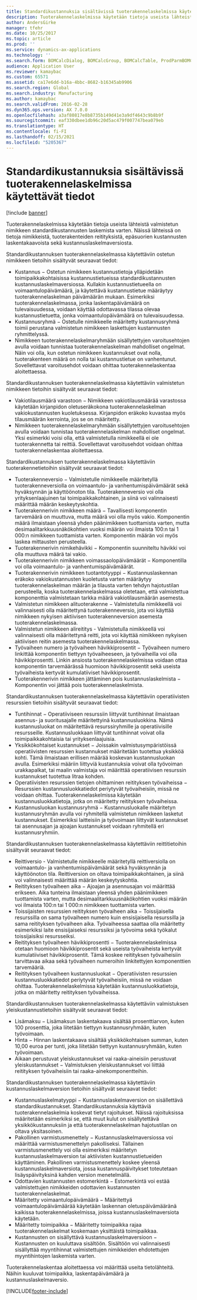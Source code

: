 ```yaml
---
title: Standardikustannuksia sisältävissä tuoterakennelaskelmissa käytettävät tiedot
description: Tuoterakennelaskelmissa käytetään tietoja useista lähteistä valmistetun nimikkeen standardikustannusten laskemista varten. Näissä lähteissä on tietoja nimikkeistä, tuoterakenteiden reitityksistä, epäsuorien kustannusten laskentakaavoista sekä kustannuslaskelmaversiosta.
author: AndersGirke
manager: tfehr
ms.date: 10/25/2017
ms.topic: article
ms.prod: ''
ms.service: dynamics-ax-applications
ms.technology: ''
ms.search.form: BOMCalcDialog, BOMCalcGroup, BOMCalcTable, ProdParmBOMCalc
audience: Application User
ms.reviewer: kamaybac
ms.custom: 65571
ms.assetid: ca17e6dd-b16a-4bbc-8682-b16345ab9906
ms.search.region: Global
ms.search.industry: Manufacturing
ms.author: kamaybac
ms.search.validFrom: 2016-02-28
ms.dyn365.ops.version: AX 7.0.0
ms.openlocfilehash: a3af80817e8b8735b149d41e3a9df4643c9b8b9f
ms.sourcegitcommit: eaf330dbee1db96c20d5ac479f007747bea079eb
ms.translationtype: HT
ms.contentlocale: fi-FI
ms.lasthandoff: 02/15/2021
ms.locfileid: "5205367"
---
```

# <a name="information-used-in-bom-calculations-with-standard-costs"></a>Standardikustannuksia sisältävissä tuoterakennelaskelmissa käytettävät tiedot

[!include [banner](../includes/banner.md)]

Tuoterakennelaskelmissa käytetään tietoja useista lähteistä valmistetun nimikkeen standardikustannusten laskemista varten. Näissä lähteissä on tietoja nimikkeistä, tuoterakenteiden reitityksistä, epäsuorien kustannusten laskentakaavoista sekä kustannuslaskelmaversiosta.

Standardikustannuksen tuoterakennelaskelmassa käytettäviin ostetun nimikkeen tietoihin sisältyvät seuraavat tiedot:
-   Kustannus − Ostetun nimikkeen kustannustietoja ylläpidetään toimipaikkakohtaisissa kustannustietueissa standardikustannusten kustannuslaskelmaversiossa. Kullakin kustannustietueella on voimaantulopäivämäärä, ja käytettävä kustannustietue määräytyy tuoterakennelaskelman päivämäärän mukaan. Esimerkiksi tuoterakennelaskelmassa, jonka laskentapäivämäärä on tulevaisuudessa, voidaan käyttää odottavassa tilassa olevaa kustannustietuetta, jonka voimaantulopäivämäärä on tulevaisuudessa.
-   Kustannusryhmä − Ostetulle nimikkeelle määritetty kustannusryhmä toimii perustana valmistetun nimikkeen laskettujen kustannusten ryhmittelyssä.
-   Nimikkeen tuoterakennelaskelmaryhmään sisällytettyjen varoitusehtojen avulla voidaan tunnistaa tuoterakennelaskelman mahdolliset ongelmat. Näin voi olla, kun ostetun nimikkeen kustannukset ovat nolla, tuoterakenteen määrä on nolla tai kustannustietue on vanhentunut. Sovellettavat varoitusehdot voidaan ohittaa tuoterakennelaskentaa aloitettaessa.

Standardikustannuksen tuoterakennelaskelmassa käytettäviin valmistetun nimikkeen tietoihin sisältyvät seuraavat tiedot:
-   Vakiotilausmäärä varastoon − Nimikkeen vakiotilausmäärää varastossa käytetään kirjanpidon oletuseräkokona tuoterakennelaskelman vakiokustannusten kuoletuksessa. Kirjanpidon eräkoko kuvastaa myös tilausmäärän kerrointa, jos se on määritetty.
-   Nimikkeen tuoterakennelaskelmaryhmään sisällytettyjen varoitusehtojen avulla voidaan tunnistaa tuoterakennelaskelman mahdolliset ongelmat. Yksi esimerkki voisi olla, että valmistetulla nimikkeellä ei ole tuoterakennetta tai reittiä. Sovellettavat varoitusehdot voidaan ohittaa tuoterakennelaskentaa aloitettaessa.

Standardikustannuksen tuoterakennelaskelmassa käytettäviin tuoterakennetietoihin sisältyvät seuraavat tiedot:
-   Tuoterakenneversio − Valmistetulle nimikkeelle määritetyllä tuoterakenneversiolla on voimaantulo- ja vanhentumispäivämäärät sekä hyväksynnän ja käyttöönoton tila. Tuoterakenneversio voi olla yrityksenlaajuinen tai toimipaikkakohtainen, ja siinä voi valinnaisesti määrittää määrän keskeytyskohtia.
-   Tuoterakennerivin nimikkeen määrä − Tavallisesti komponentin tarvemäärä on muuttuva, mutta määrä voi olla myös vakio. Komponentin määrä ilmaistaan yleensä yhden päänimikkeen tuottamista varten, mutta desimaalitarkkuusnäkökohtien vuoksi määrän voi ilmaista 100:n tai 1 000:n nimikkeen tuottamista varten. Komponentin määrän voi myös laskea mittausten perusteella.
-   Tuoterakennerivin nimikehävikki − Komponentin suunniteltu hävikki voi olla muuttuva määrä tai vakio.
-   Tuoterakennerivin nimikkeen voimassaolopäivämäärät − Komponentilla voi olla voimaantulo- ja vanhentumispäivämäärät.
-   Tuoterakennerivin nimikkeen tuotantotyyppi − Kustannuslaskennan eräkoko vakiokustannusten kuoletusta varten määräytyy tuoterakennelaskelman määrän ja tilausta varten tehdyn hajotustilan perusteella, koska tuoterakennelaskelmassa oletetaan, että valmistettua komponenttia valmistetaan tarkka määrä vakiotilausmäärän asemesta.
-   Valmistetun nimikkeen alituoterakenne − Valmistetulla nimikkeellä voi valinnaisesti olla määritettynä tuoterakenneversio, jota voi käyttää nimikkeen nykyisen aktiivisen tuoterakenneversion asemesta tuoterakennelaskelmassa.
-   Valmistetun nimikkeen alireititys - Valmistetulla nimikkeellä voi valinnaisesti olla määritettynä reitti, jota voi käyttää nimikkeen nykyisen aktiivisen reitin asemesta tuoterakennelaskelmassa.
-   Työvaiheen numero ja työvaiheen hävikkiprosentit − Työvaiheen numero linkittää komponentin tiettyyn työvaiheeseen, ja työvaiheilla voi olla hävikkiprosentti. Linkin ansiosta tuoterakennelaskelmissa voidaan ottaa komponentin tarvemäärässä huomioon hävikkiprosentit sekä useista työvaiheista kertyvät kumulatiiviset hävikkiprosentit.
-   Tuoterakennerivin nimikkeen jättäminen pois kustannuslaskelmista − Komponentin voi jättää pois tuoterakennelaskelmista.

Standardikustannuksen tuoterakennelaskelmassa käytettäviin operatiivisten resurssien tietoihin sisältyvät seuraavat tiedot:
-   Tuntihinnat − Operatiiviseen resurssiin liittyvät tuntihinnat ilmaistaan asennus- ja suoritusajalle määritettyinä kustannusluokkina. Nämä kustannusluokat on määritettävä resurssiryhmille ja operatiivisille resursseille. Kustannusluokkaan liittyvät tuntihinnat voivat olla toimipaikkakohtaisia tai yrityksenlaajuisia.
-   Yksikkökohtaiset kustannukset − Joissakin valmistusympäristöissä operatiivisten resurssien kustannukset määritetään tuotettua yksikköä kohti. Tämä ilmaistaan erillisen määrää koskevan kustannusluokan avulla. Esimerkiksi määriin liittyviä kustannuksia voivat olla työvoiman urakkapalkat, tai maalin valmistaja voi määrittää operatiivisen resurssin kustannukset tuotettua litraa kohden.
-   Operatiivisten resurssien tietojen ohittaminen reitityksen työvaiheissa − Resurssien kustannusluokkatiedot periytyvät työvaiheisiin, missä ne voidaan ohittaa. Tuoterakennelaskelmissa käytetään kustannusluokkatietoja, jotka on määritetty reitityksen työvaiheissa.
-   Kustannusluokan kustannusryhmä − Kustannusluokalle määritetyn kustannusryhmän avulla voi ryhmitellä valmistetun nimikkeen lasketut kustannukset. Esimerkiksi laitteisiin ja työvoimaan liittyvät kustannukset tai asennusajan ja ajoajan kustannukset voidaan ryhmitellä eri kustannusryhmiin.

Standardikustannuksen tuoterakennelaskelmassa käytettäviin reittitietoihin sisältyvät seuraavat tiedot:
-   Reittiversio - Valmistetulle nimikkeelle määritetyllä reittiversiolla on voimaantulo- ja vanhentumispäivämäärät sekä hyväksynnän ja käyttöönoton tila. Reittiversion on oltava toimipaikkakohtainen, ja siinä voi valinnaisesti määrittää määrän keskeytyskohtia.
-   Reitityksen työvaiheen aika − Ajoajan ja asennusajan voi määrittää erikseen. Aika tunteina ilmaistaan yleensä yhden päänimikkeen tuottamista varten, mutta desimaalitarkkuusnäkökohtien vuoksi määrän voi ilmaista 100:n tai 1 000:n nimikkeen tuottamista varten.
-   Toissijaisten resurssien reitityksen työvaiheen aika − Toissijaisella resurssilla on sama työvaiheen numero kuin ensisijaisella resurssilla ja sama reitityksen työvaiheen aika. Työvaiheessa saattaa olla määritetty esimerkiksi laite ensisijaiseksi resurssiksi ja työvoima sekä työkalut toissijaisiksi resursseiksi.
-   Reitityksen työvaiheen hävikkiprosentti − Tuoterakennelaskelmissa otetaan huomioon hävikkiprosentit sekä useista työvaiheista kertyvät kumulatiiviset hävikkiprosentit. Tämä koskee reitityksen työvaiheisiin tarvittavaa aikaa sekä työvaiheen numeroihin linkitettyjen komponenttien tarvemääriä.
-   Reitityksen työvaiheen kustannusluokat − Operatiivisten resurssien kustannusluokkatiedot periytyvät työvaiheisiin, missä ne voidaan ohittaa. Tuoterakennelaskelmissa käytetään kustannusluokkatietoja, jotka on määritetty reitityksen työvaiheissa.

Standardikustannuksen tuoterakennelaskelmassa käytettäviin valmistuksen yleiskustannustietoihin sisältyvät seuraavat tiedot:
-   Lisämaksu − Lisämaksun laskentakaava sisältää prosenttiarvon, kuten 100 prosenttia, joka liitetään tiettyyn kustannusryhmään, kuten työvoimaan.
-   Hinta − Hinnan laskentakaava sisältää yksikkökohtaisen summan, kuten 10,00 euroa per tunti, joka liitetään tiettyyn kustannusryhmään, kuten työvoimaan.
-   Aikaan perustuvat yleiskustannukset vai raaka-aineisiin perustuvat yleiskustannukset − Valmistuksen yleiskustannukset voi liittää reitityksen työvaiheisiin tai raaka-ainekomponentteihin.

Standardikustannuksen tuoterakennelaskelmassa käytettäviin kustannuslaskelmaversion tietoihin sisältyvät seuraavat tiedot:
-   Kustannuslaskelmatyyppi − Kustannuslaskelmaversion on sisällettävä standardikustannukset. Standardikustannuksia käyttäviä tuoterakennelaskelmia koskevat tietyt rajoitukset. Näissä rajoituksissa määritetään esimerkiksi se, että muut kulut on sisällytettävä yksikkökustannuksiin ja että tuoterakennelaskelman hajotustilan on oltava yksitasoinen.
-   Pakollinen varmistusmenettely − Kustannuslaskelmaversiossa voi määrittää varmistusmenettelyn pakolliseksi. Tällainen varmistusmenettely voi olla esimerkiksi määritetyn kustannuslaskelmaversion tai aktiivisten kustannustietueiden käyttäminen. Pakollinen varmistusmenettely koskee yleensä kustannuslaskelmaversiota, jossa kustannuspäivitykset toteutetaan lisäyspäivityksinä kahden version menetelmällä.
-   Odottavien kustannusten estomerkintä − Estomerkintä voi estää valmistettujen nimikkeiden odottavien kustannusten tuoterakennelaskelmat.
-   Määritetty voimaantulopäivämäärä − Määritettyä voimaantulopäivämäärää käytetään laskennan oletuspäivämääränä kaikissa tuoterakennelaskelmissa, joissa kustannuslaskelmaversiota käytetään.
-   Määritetty toimipaikka − Määritetty toimipaikka rajaa tuoterakennelaskelmat koskemaan yksittäistä toimipaikkaa.
-   Kustannusten on sisällyttävä kustannuslaskelmaversioon − Kustannusten on kuuluttava sisältöön. Sisältöön voi valinnaisesti sisällyttää myyntihinnat valmistettujen nimikkeiden ehdotettujen myyntihintojen laskemista varten.

Tuoterakennelaskentaa aloitettaessa voi määrittää useita tietolähteitä. Näihin kuuluvat toimipaikka, laskentapäivämäärä ja kustannuslaskelmaversio.







[!INCLUDE[footer-include](../../includes/footer-banner.md)]